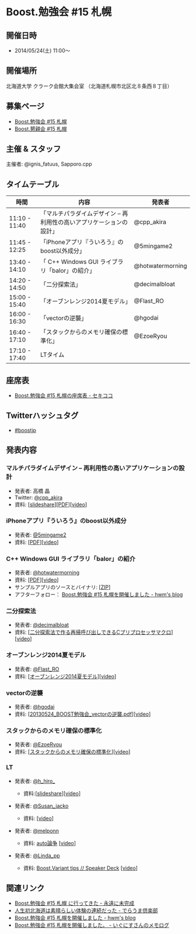 # Boost.勉強会 #15 札幌

## 開催日時
- 2014/05/24(土) 11:00～


## 開催場所
北海道大学 クラーク会館大集会室 （北海道札幌市北区北８条西８丁目）


## 募集ページ
- [Boost.勉強会 #15 札幌](http://atnd.org/events/48318)
- [Boost.懇親会 #15 札幌](http://atnd.org/events/48319)


## 主催 & スタッフ
主催者: @ignis_fatuus, Sapporo.cpp


## タイムテーブル

| 時間 | 内容 | 発表者 |
|---------------|-----------------------------------|----------------|
| 11:10 - 11:40 | 「マルチパラダイムデザイン – 再利用性の高いアプリケーションの設計」 | @cpp_akira  |
| 11:45 - 12:25 | 「iPhoneアプリ『ういろう』のboost以外成分」    | @5mingame2 |
| 13:40 - 14:10 | 「 C++ Windows GUI ライブラリ「balor」の紹介」 | @hotwatermorning |
| 14:20 - 14:50 | 「二分探索法」                                 | @decimalbloat |
| 15:00 - 15:40 | 「オーブンレンジ2014夏モデル」                 | @Flast_RO  |
| 16:00 - 16:30 | 「vectorの逆襲」                               | @hgodai |
| 16:40 - 17:10 | 「スタックからのメモリ確保の標準化」           | @EzoeRyou |
| 17:10 - 17:40 | LTタイム  | |


## 座席表
- [Boost.勉強会 #15 札幌の座席表 - セキココ](http://sekico.co/zaseki/298)


## Twitterハッシュタグ
- [#boostjp](https://twitter.com/search?q=%23boostjp&src=hash)


## 発表内容
### マルチパラダイムデザイン – 再利用性の高いアプリケーションの設計
- 発表者: 高橋 晶
- Twitter: [@cpp_akira](https://twitter.com/cpp_akira)
- 資料: [[slideshare](http://www.slideshare.net/faithandbrave/multi-paradigm-design)][[PDF](https://dl.dropboxusercontent.com/u/1682460/presentation/boost_15/multi_paradigm_design.pdf)][[video](https://www.youtube.com/watch?v=iNa9L8a3LAE&index=2&list=PLC6NiTLP69DJ1Pqyppj2lFK3YlTWtJ81x)]


### iPhoneアプリ『ういろう』のboost以外成分
- 発表者: [@5mingame2](https://twitter.com/5mingame2)
- 資料: [[PDF](https://dl.dropboxusercontent.com/u/26683287/boost_sapporo_5mingame2.pdf)][[video](https://www.youtube.com/watch?v=NbehapmjX1w&index=3&list=PLC6NiTLP69DJ1Pqyppj2lFK3YlTWtJ81x)]


### C++ Windows GUI ライブラリ「balor」の紹介
- 発表者: [@hotwatermorning](https://twitter.com/hotwatermorning)
- 資料: [[PDF](https://dl.dropboxusercontent.com/u/15824672/boost15/balor.pdf)][[video](https://www.youtube.com/watch?v=XAFnnzqHvPs&index=4&list=PLC6NiTLP69DJ1Pqyppj2lFK3YlTWtJ81x)]
- サンプルアプリのソースとバイナリ: [[ZIP](https://dl.dropboxusercontent.com/u/15824672/boost15/VstHostDemo.zip)]
- アフターフォロー： [Boost.勉強会 #15 札幌を開催しました - hwm's blog](http://hwm.hatenablog.com/entry/2014/05/28/024651)


### 二分探索法
- 発表者: [@decimalbloat](https://twitter.com/decimalbloat)
- 資料: [[二分探索法で作る再帰呼び出しできるCプリプロセッサマクロ](http://www.slideshare.net/digitalghost/c-35069539)][[video](https://www.youtube.com/watch?v=iOCdLb8T0Ks&index=5&list=PLC6NiTLP69DJ1Pqyppj2lFK3YlTWtJ81x)]


### オーブンレンジ2014夏モデル
- 発表者: [@Flast_RO](https://twitter.com/Flast_RO)
- 資料: [[オーブンレンジ2014夏モデル](http://www.flast.jp/article/boost-15-sapporo/#1)][[video](https://www.youtube.com/watch?v=tHvgd7JbUQc&index=6&list=PLC6NiTLP69DJ1Pqyppj2lFK3YlTWtJ81x)]


### vectorの逆襲
- 発表者: [@hgodai](https://twitter.com/hgodai)
- 資料: [[20130524_BOOST勉強会_vectorの逆襲.pdf](https://docs.google.com/file/d/0B9BH0LS6wCKIcFBkdXBaSnJDZnM/edit)][[video](https://www.youtube.com/watch?v=eHcs5e4q-Wc&index=7&list=PLC6NiTLP69DJ1Pqyppj2lFK3YlTWtJ81x)]


### スタックからのメモリ確保の標準化
- 発表者: [@EzoeRyou](https://twitter.com/EzoeRyou)
- 資料: [[スタックからのメモリ確保の標準化](http://ezoeryou.github.io/boost-benkyokai-sapporo/#/)][[video](https://www.youtube.com/watch?v=-KNEUhw5j-g&index=8&list=PLC6NiTLP69DJ1Pqyppj2lFK3YlTWtJ81x)]


### LT
- 発表者: [@h_hiro_](https://twitter.com/h_hiro_)
	- 資料:[[slideshare](http://www.slideshare.net/maraigue/boost-15-lt8c3)][[video](https://www.youtube.com/watch?v=OqMXp-l91iY&index=9&list=PLC6NiTLP69DJ1Pqyppj2lFK3YlTWtJ81x)]

- 発表者: [@Susan_jacko](https://twitter.com/Susan_jacko)
	- 資料: [[video](https://www.youtube.com/watch?v=7u32RQS5SU4&index=10&list=PLC6NiTLP69DJ1Pqyppj2lFK3YlTWtJ81x)]

- 発表者: [@melponn](https://twitter.com/melponn)
	- 資料: [auto論争](http://melpon.org/pub/auto-lt) [[video](https://www.youtube.com/watch?v=wVVfJ8PRo2g&index=11&list=PLC6NiTLP69DJ1Pqyppj2lFK3YlTWtJ81x)]

- 発表者: [@Linda_pp](https://twitter.com/Linda_pp)
	- 資料: [Boost.Variant tips // Speaker Deck](https://speakerdeck.com/rhysd/boost-dot-variant-tips) [[video](https://www.youtube.com/watch?v=R8vuY-9hfII&index=12&list=PLC6NiTLP69DJ1Pqyppj2lFK3YlTWtJ81x)]


## 関連リンク
- [Boost.勉強会 #15 札幌 に行ってきた - 永遠に未完成](http://d.hatena.ne.jp/thinca/20140524/1400940034)
- [人生初北海道は素晴らしい体験の連続だった - でらうま倶楽部](http://blog.livedoor.jp/tek_nishi/archives/8390181.html)
- [Boost.勉強会 #15 札幌を開催しました - hwm's blog](http://hwm.hatenablog.com/entry/2014/05/28/024651)
- [Boost.勉強会 #15 札幌を開催しました。 - いぐにすさんのメモログ](http://ig.hateblo.jp/entry/2014/05/28/062938)

